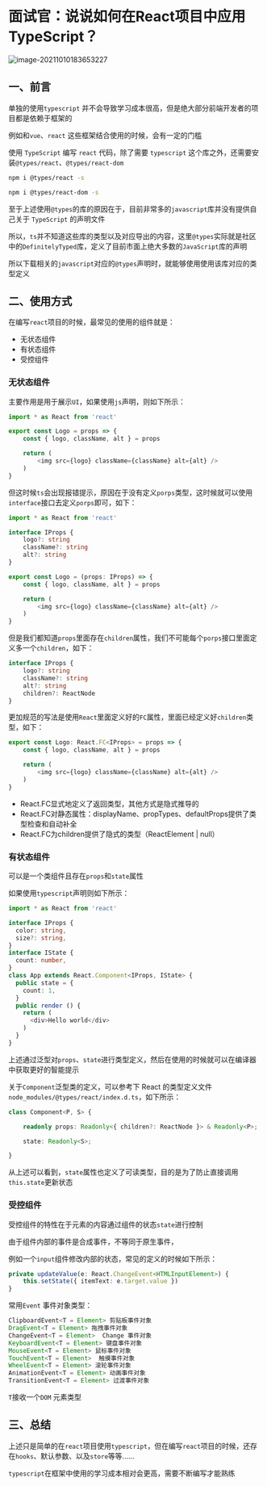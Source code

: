 # 面试官：说说如何在React项目中应用TypeScript？

![image-20211010183653227](https://cdn.jsdelivr.net/gh/IceRain-mvc/cdn/img/image-20211010183653227.png)

## 一、前言

单独的使用`typescript` 并不会导致学习成本很高，但是绝大部分前端开发者的项目都是依赖于框架的

例如和`vue`、`react` 这些框架结合使用的时候，会有一定的门槛

使用 `TypeScript` 编写 `react` 代码，除了需要 `typescript` 这个库之外，还需要安装`@types/react`、`@types/react-dom`

```bash
npm i @types/react -s

npm i @types/react-dom -s
```

至于上述使用`@types`的库的原因在于，目前非常多的`javascript`库并没有提供自己关于 `TypeScript` 的声明文件

所以，`ts`并不知道这些库的类型以及对应导出的内容，这里`@types`实际就是社区中的`DefinitelyTyped`库，定义了目前市面上绝大多数的`JavaScript`库的声明

所以下载相关的`javascript`对应的`@types`声明时，就能够使用使用该库对应的类型定义

## 二、使用方式

在编写`react`项目的时候，最常见的使用的组件就是：

- 无状态组件
- 有状态组件
- 受控组件

### 无状态组件

主要作用是用于展示`UI`，如果使用`js`声明，则如下所示：

```ts
import * as React from 'react'

export const Logo = props => {
    const { logo, className, alt } = props

    return (
        <img src={logo} className={className} alt={alt} />
    )
}
```

但这时候`ts`会出现报错提示，原因在于没有定义`porps`类型，这时候就可以使用`interface`接口去定义`porps`即可，如下：

```ts
import * as React from 'react'

interface IProps {
    logo?: string
    className?: string
    alt?: string
}

export const Logo = (props: IProps) => {
    const { logo, className, alt } = props

    return (
        <img src={logo} className={className} alt={alt} />
    )
}
```

但是我们都知道`props`里面存在`children`属性，我们不可能每个`porps`接口里面定义多一个`children`，如下：

```ts
interface IProps {
    logo?: string
    className?: string
    alt?: string
    children?: ReactNode
}
```

更加规范的写法是使用`React`里面定义好的`FC`属性，里面已经定义好`children`类型，如下：

```ts
export const Logo: React.FC<IProps> = props => {
    const { logo, className, alt } = props

    return (
        <img src={logo} className={className} alt={alt} />
    )
}
```

- React.FC显式地定义了返回类型，其他方式是隐式推导的
- React.FC对静态属性：displayName、propTypes、defaultProps提供了类型检查和自动补全
- React.FC为children提供了隐式的类型（ReactElement | null）

### 有状态组件

可以是一个类组件且存在`props`和`state`属性

如果使用`typescript`声明则如下所示：

```ts
import * as React from 'react'

interface IProps {
  color: string,
  size?: string,
}
interface IState {
  count: number,
}
class App extends React.Component<IProps, IState> {
  public state = {
    count: 1,
  }
  public render () {
    return (
      <div>Hello world</div>
    )
  }
}
```

上述通过泛型对`props`、`state`进行类型定义，然后在使用的时候就可以在编译器中获取更好的智能提示

关于`Component`泛型类的定义，可以参考下 React 的类型定义文件 `node_modules/@types/react/index.d.ts`，如下所示：

```ts
class Component<P, S> {

    readonly props: Readonly<{ children?: ReactNode }> & Readonly<P>;

    state: Readonly<S>;

}
```

从上述可以看到，`state`属性也定义了可读类型，目的是为了防止直接调用`this.state`更新状态

### 受控组件

受控组件的特性在于元素的内容通过组件的状态`state`进行控制

由于组件内部的事件是合成事件，不等同于原生事件，

例如一个`input`组件修改内部的状态，常见的定义的时候如下所示：

```ts
private updateValue(e: React.ChangeEvent<HTMLInputElement>) {
    this.setState({ itemText: e.target.value })
}
```

常用`Event` 事件对象类型：

```js
ClipboardEvent<T = Element> 剪贴板事件对象
DragEvent<T = Element> 拖拽事件对象
ChangeEvent<T = Element>  Change 事件对象
KeyboardEvent<T = Element> 键盘事件对象
MouseEvent<T = Element> 鼠标事件对象
TouchEvent<T = Element>  触摸事件对象
WheelEvent<T = Element> 滚轮事件对象
AnimationEvent<T = Element> 动画事件对象
TransitionEvent<T = Element> 过渡事件对象
```

`T`接收一个`DOM` 元素类型

## 三、总结

上述只是简单的在`react`项目使用`typescript`，但在编写`react`项目的时候，还存在`hooks`、默认参数、以及`store`等等......

`typescript`在框架中使用的学习成本相对会更高，需要不断编写才能熟练